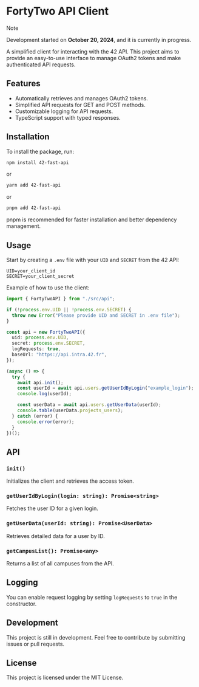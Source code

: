 # FortyTwo API Client

> [!NOTE]
> Development started on **October 20, 2024**, and it is currently in progress.

A simplified client for interacting with the 42 API. This project aims to provide an easy-to-use interface to manage OAuth2 tokens and make authenticated API requests.

## Features

- Automatically retrieves and manages OAuth2 tokens.
- Simplified API requests for GET and POST methods.
- Customizable logging for API requests.
- TypeScript support with typed responses.

## Installation

To install the package, run:

```bash
npm install 42-fast-api
```

or

```bash
yarn add 42-fast-api
```

or

```bash
pnpm add 42-fast-api
```

pnpm is recommended for faster installation and better dependency management.

## Usage

Start by creating a `.env` file with your `UID` and `SECRET` from the 42 API:

```
UID=your_client_id
SECRET=your_client_secret
```

Example of how to use the client:

```typescript
import { FortyTwoAPI } from "./src/api";

if (!process.env.UID || !process.env.SECRET) {
  throw new Error("Please provide UID and SECRET in .env file");
}

const api = new FortyTwoAPI({
  uid: process.env.UID,
  secret: process.env.SECRET,
  logRequests: true,
  baseUrl: "https://api.intra.42.fr",
});

(async () => {
  try {
    await api.init();
    const userId = await api.users.getUserIdByLogin("example_login");
    console.log(userId);

    const userData = await api.users.getUserData(userId);
    console.table(userData.projects_users);
  } catch (error) {
    console.error(error);
  }
})();
```

## API

### `init()`

Initializes the client and retrieves the access token.

### `getUserIdByLogin(login: string): Promise<string>`

Fetches the user ID for a given login.

### `getUserData(userId: string): Promise<UserData>`

Retrieves detailed data for a user by ID.

### `getCampusList(): Promise<any>`

Returns a list of all campuses from the API.

## Logging

You can enable request logging by setting `logRequests` to `true` in the constructor.

## Development

This project is still in development. Feel free to contribute by submitting issues or pull requests.

## License

This project is licensed under the MIT License.
